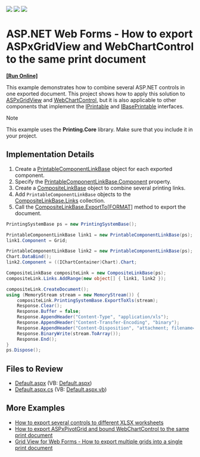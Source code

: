 <!-- default badges list -->
![](https://img.shields.io/endpoint?url=https://codecentral.devexpress.com/api/v1/VersionRange/128540095/13.1.4%2B)
[![](https://img.shields.io/badge/Open_in_DevExpress_Support_Center-FF7200?style=flat-square&logo=DevExpress&logoColor=white)](https://supportcenter.devexpress.com/ticket/details/E2226)
[![](https://img.shields.io/badge/📖_How_to_use_DevExpress_Examples-e9f6fc?style=flat-square)](https://docs.devexpress.com/GeneralInformation/403183)
<!-- default badges end -->

# ASP.NET Web Forms - How to export ASPxGridView and WebChartControl to the same print document
<!-- run online -->
**[[Run Online]](https://codecentral.devexpress.com/128540095/)**
<!-- run online end -->

This example demonstrates how to combine several ASP.NET controls in one exported document. This project shows how to apply this solution to [ASPxGridView](https://docs.devexpress.com/AspNet/DevExpress.Web.ASPxGridView) and [WebChartControl](https://docs.devexpress.com/AspNet/DevExpress.XtraCharts.Web.WebChartControl), but it is also applicable to other components that implement the [IPrintable](https://docs.devexpress.com/WindowsForms/DevExpress.XtraPrinting.IPrintable) and [IBasePrintable](https://docs.devexpress.com/CoreLibraries/DevExpress.XtraPrinting.IBasePrintable) interfaces.
> [!NOTE]
> This example uses the **Printing.Core** library. Make sure that you include it in your project.

## Implementation Details

1. Create a [PrintableComponentLinkBase](https://docs.devexpress.com/CoreLibraries/DevExpress.XtraPrintingLinks.PrintableComponentLinkBase) object for each exported component.
2. Specify the [PrintableComponentLinkBase.Component](https://docs.devexpress.com/CoreLibraries/DevExpress.XtraPrintingLinks.PrintableComponentLinkBase.Component) property. 
3. Create a [CompositeLinkBase](https://docs.devexpress.com/CoreLibraries/DevExpress.XtraPrintingLinks.CompositeLinkBase) object to combine several printing links.
4. Add `PrintableComponentLinkBase` objects to the [CompositeLinkBase.Links](https://docs.devexpress.com/CoreLibraries/DevExpress.XtraPrintingLinks.CompositeLinkBase.Links) collection. 
5. Call the [CompositeLinkBase.ExportTo[FORMAT]](https://docs.devexpress.com/CoreLibraries/devexpress.xtraprinting.linkbase.exporttodocx.overloads) method to export the document.

```csharp
PrintingSystemBase ps = new PrintingSystemBase();

PrintableComponentLinkBase link1 = new PrintableComponentLinkBase(ps);
link1.Component = Grid;

PrintableComponentLinkBase link2 = new PrintableComponentLinkBase(ps);
Chart.DataBind();
link2.Component = ((IChartContainer)Chart).Chart;

CompositeLinkBase compositeLink = new CompositeLinkBase(ps);
compositeLink.Links.AddRange(new object[] { link1, link2 });

compositeLink.CreateDocument();
using (MemoryStream stream = new MemoryStream()) {
    compositeLink.PrintingSystemBase.ExportToXls(stream);
    Response.Clear();
    Response.Buffer = false;
    Response.AppendHeader("Content-Type", "application/xls");
    Response.AppendHeader("Content-Transfer-Encoding", "binary");
    Response.AppendHeader("Content-Disposition", "attachment; filename=test.xls");
    Response.BinaryWrite(stream.ToArray());
    Response.End();
}
ps.Dispose();
```

## Files to Review

* [Default.aspx](./CS/WebSite/Default.aspx) (VB: [Default.aspx](./VB/WebSite/Default.aspx))
* [Default.aspx.cs](./CS/WebSite/Default.aspx.cs) (VB: [Default.aspx.vb](./VB/WebSite/Default.aspx.vb))

## More Examples

* [How to export several controls to different XLSX worksheets](https://github.com/DevExpress-Examples/asp-net-web-forms-export-several-controls-to-different-sheets)
* [How to export ASPxPivotGrid and bound WebChartControl to the same print document](https://github.com/DevExpress-Examples/asp-net-web-forms-export-pivot-grid-and-chart-in-one-document)
* [Grid View for Web Forms - How to export multiple grids into a single print document](https://github.com/DevExpress-Examples/asp-net-web-forms-grid-export-two-grids-in-one-document)
